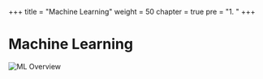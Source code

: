 +++
title = "Machine Learning"
weight = 50
chapter = true
pre = "1. "
+++

# Machine Learning

![ML Overview](/slides/machine-learning.gif?classes=border)
